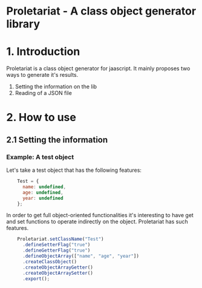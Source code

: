 # Proletariat - A class object generator library

# 1. Introduction

Proletariat is a class object generator for jaascript. It mainly proposes two ways to generate it's results.

1. Setting the information on the lib
2. Reading of a JSON file

# 2. How to use

## 2.1 Setting the information

### Example: A test object

Let's take a test object that has the following features:

``` javascript 
    Test = {
      name: undefined,
      age: undefined,
      year: undefined
    };
```
In order to get full object-oriented functionalities it's interesting to have get and set functions to operate indirectly on the object. Proletariat has such features.

```javascript
    Proletariat.setClassName("Test")
      .defineSetterFlag("true")
      .defineGetterFlag("true")
      .defineObjectArray(["name", "age", "year"])
      .createClassObject()
      .createObjectArrayGetter()
      .createObjectArraySetter()
      .export();
```
